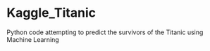 # Kaggle_Titanic
Python code attempting to predict the survivors of the Titanic using Machine Learning
